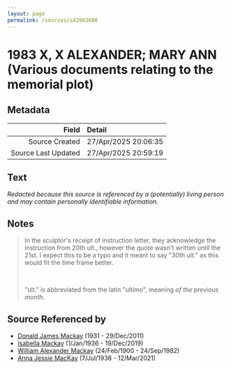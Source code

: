 ```yaml
---
layout: page
permalink: /sources/s42662686
---
```


# 1983 X, X ALEXANDER; MARY ANN (Various documents relating to the memorial plot)

## Metadata
Field | Detail
---:|:---
Source Created | 27/Apr/2025 20:06:35
Source Last Updated | 27/Apr/2025 20:59:19

## Text

_Redacted because this source is referenced by a (potentially) living person and may contain personally identifiable information._

## Notes

> In the sculptor's receipt of instruction letter, they acknowledge the instruction from 20th ult., however the quote wasn't written until the 21st. I expect this to be a typo and it meant to say "30th ult." as this would fit the time frame better.
>
> <br/>
>
> "ult." is abbreviated from the latin "ultimo", meaning *of the previous month*.
>


## Source Referenced by

* [Donald James Mackay](../people/@43065376@-donald-james-mackay-b1931-d2011-12-29.md) (1931 - 29/Dec/2011)
* [Isabella Mackay](../people/@25303611@-isabella-mackay-b1936-1-1-d2019-12-19.md) (1/Jan/1936 - 19/Dec/2019)
* [William Alexander Mackay](../people/@9383584@-william-alexander-mackay-b1900-2-24-d1982-9-24.md) (24/Feb/1900 - 24/Sep/1982)
* [Anna Jessie MacKay](../people/@41265374@-anna-jessie-mackay-b1938-7-7-d2021-3-12.md) (7/Jul/1938 - 12/Mar/2021)
